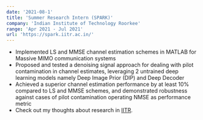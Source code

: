 ```yaml
---
date: '2021-08-1'
title: 'Summer Research Intern (SPARK)'
company: 'Indian Institute of Technology Roorkee'
range: 'Apr 2021 - Jul 2021'
url: 'https://spark.iitr.ac.in/'
---
```


- Implemented LS and MMSE channel estimation schemes in MATLAB for Massive MIMO communication systems
- Proposed and tested a denoising signal approach for dealing with pilot contamination in channel estimates, leveraging 2 untrained deep learning models namely Deep Image Prior (DIP) and Deep Decoder
- Achieved a superior channel estimation performance by at least 10% compared to LS and MMSE schemes, and demonstrated robustness against cases of pilot contamination operating NMSE as performance metric
- Check out my thoughts about research in [IITR](https://www.linkedin.com/posts/yatharth-bansal-b919671b4_research-iitroorkee-wirelesscommunications-activity-6847462077444030464-GJmJ).
